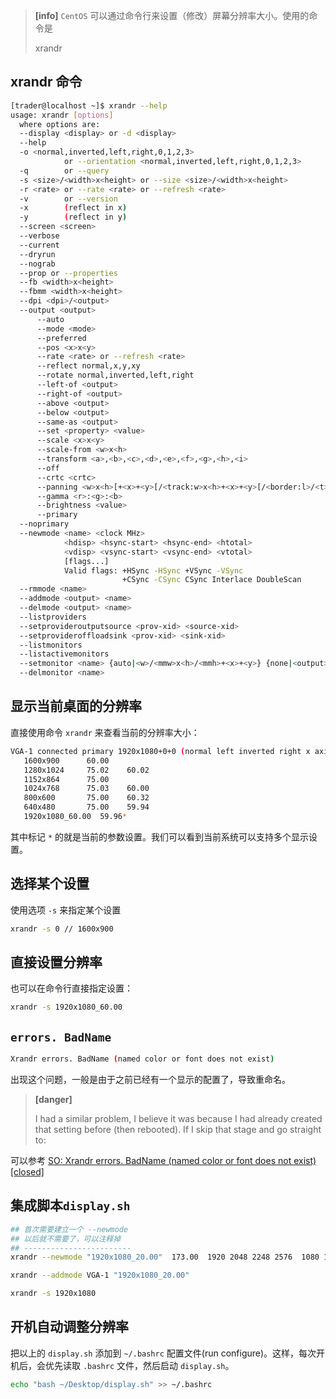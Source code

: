 
> **[info]**
>`CentOS` 可以通过命令行来设置（修改）屏幕分辨率大小。使用的命令是
> 
> xrandr

## xrandr 命令

<!--more-->

```bash
[trader@localhost ~]$ xrandr --help
usage: xrandr [options]
  where options are:
  --display <display> or -d <display>
  --help
  -o <normal,inverted,left,right,0,1,2,3>
            or --orientation <normal,inverted,left,right,0,1,2,3>
  -q        or --query
  -s <size>/<width>x<height> or --size <size>/<width>x<height>
  -r <rate> or --rate <rate> or --refresh <rate>
  -v        or --version
  -x        (reflect in x)
  -y        (reflect in y)
  --screen <screen>
  --verbose
  --current
  --dryrun
  --nograb
  --prop or --properties
  --fb <width>x<height>
  --fbmm <width>x<height>
  --dpi <dpi>/<output>
  --output <output>
      --auto
      --mode <mode>
      --preferred
      --pos <x>x<y>
      --rate <rate> or --refresh <rate>
      --reflect normal,x,y,xy
      --rotate normal,inverted,left,right
      --left-of <output>
      --right-of <output>
      --above <output>
      --below <output>
      --same-as <output>
      --set <property> <value>
      --scale <x>x<y>
      --scale-from <w>x<h>
      --transform <a>,<b>,<c>,<d>,<e>,<f>,<g>,<h>,<i>
      --off
      --crtc <crtc>
      --panning <w>x<h>[+<x>+<y>[/<track:w>x<h>+<x>+<y>[/<border:l>/<t>/<r>/<b>]]]
      --gamma <r>:<g>:<b>
      --brightness <value>
      --primary
  --noprimary
  --newmode <name> <clock MHz>
            <hdisp> <hsync-start> <hsync-end> <htotal>
            <vdisp> <vsync-start> <vsync-end> <vtotal>
            [flags...]
            Valid flags: +HSync -HSync +VSync -VSync
                         +CSync -CSync CSync Interlace DoubleScan
  --rmmode <name>
  --addmode <output> <name>
  --delmode <output> <name>
  --listproviders
  --setprovideroutputsource <prov-xid> <source-xid>
  --setprovideroffloadsink <prov-xid> <sink-xid>
  --listmonitors
  --listactivemonitors
  --setmonitor <name> {auto|<w>/<mmw>x<h>/<mmh>+<x>+<y>} {none|<output>,<output>,...}
  --delmonitor <name>
```

## 显示当前桌面的分辨率

直接使用命令 `xrandr` 来查看当前的分辨率大小：

```bash
VGA-1 connected primary 1920x1080+0+0 (normal left inverted right x axis y axis) 476mm x 267mm
   1600x900      60.00  
   1280x1024     75.02    60.02  
   1152x864      75.00  
   1024x768      75.03    60.00  
   800x600       75.00    60.32  
   640x480       75.00    59.94  
   1920x1080_60.00  59.96* 
```

其中标记 `*` 的就是当前的参数设置。我们可以看到当前系统可以支持多个显示设置。

## 选择某个设置

使用选项 `-s` 来指定某个设置

```bash
xrandr -s 0 // 1600x900
```

## 直接设置分辨率

也可以在命令行直接指定设置：

```bash
xrandr -s 1920x1080_60.00
```

## `errors. BadName`

```bash
Xrandr errors. BadName (named color or font does not exist)
```

出现这个问题，一般是由于之前已经有一个显示的配置了，导致重命名。

>**[danger]** 
> 
> I had a similar problem, I believe it was because I had already created that setting before (then rebooted). If I skip that stage and go straight to:
> 

可以参考 [SO: Xrandr errors. BadName (named color or font does not exist) [closed]
](https://stackoverflow.com/questions/851704/xrandr-errors-badname-named-color-or-font-does-not-exist)

## 集成脚本`display.sh`

```bash
## 首次需要建立一个 --newmode
## 以后就不需要了，可以注释掉
## ------------------------
xrandr --newmode "1920x1080_20.00"  173.00  1920 2048 2248 2576  1080 1083 1088 1120 -hsync +vsync

xrandr --addmode VGA-1 "1920x1080_20.00"

xrandr -s 1920x1080
```

## 开机自动调整分辨率

把以上的 `display.sh` 添加到 `~/.bashrc` 配置文件(run configure)。这样，每次开机后，会优先读取 `.bashrc` 文件，然后启动 `display.sh`。

```bash
echo "bash ~/Desktop/display.sh" >> ~/.bashrc
```
